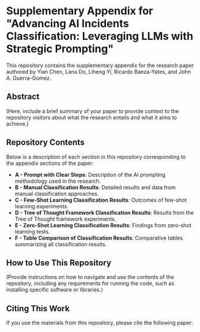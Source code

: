 # Supplementary Appendix for "Advancing AI Incidents Classification: Leveraging LLMs with Strategic Prompting"

This repository contains the supplementary appendix for the research paper authored by Yian Chen, Lana Do, Liheng Yi, Ricardo Baeza-Yates, and John A. Guerra-Gomez.

## Abstract
(Here, include a brief summary of your paper to provide context to the repository visitors about what the research entails and what it aims to achieve.)

## Repository Contents
Below is a description of each section in this repository corresponding to the appendix sections of the paper:

- **A - Prompt with Clear Steps**: Description of the AI prompting methodology used in the research.
- **B - Manual Classification Results**: Detailed results and data from manual classification approaches.
- **C - Few-Shot Learning Classification Results**: Outcomes of few-shot learning experiments.
- **D - Tree of Thought Framework Classification Results**: Results from the Tree of Thought framework experiments.
- **E - Zero-Shot Learning Classification Results**: Findings from zero-shot learning tests.
- **F - Table Comparison of Classification Results**: Comparative tables summarizing all classification results.

## How to Use This Repository
(Provide instructions on how to navigate and use the contents of the repository, including any requirements for running the code, such as installing specific software or libraries.)

## Citing This Work
If you use the materials from this repository, please cite the following paper:
